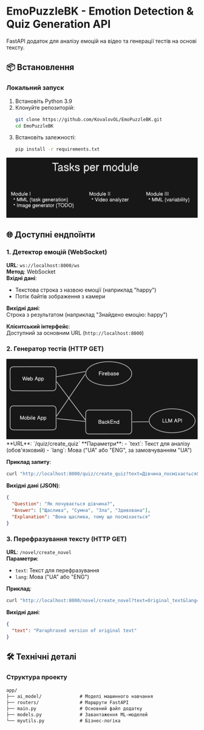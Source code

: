 # EmoPuzzleBK - Emotion Detection & Quiz Generation API

FastAPI додаток для аналізу емоцій на відео та генерації тестів на основі тексту.

## 📦 Встановлення

### Локальний запуск
1. Встановіть Python 3.9
2. Клонуйте репозиторій:
   ```bash
   git clone https://github.com/KovalovOL/EmoPuzzleBK.git
   cd EmoPuzzleBK

3. Встановіть залежності:
   ```bash
   pip install -r requirements.txt
   ```


<img src="readme_img/TasksPerModule.png">

## 🌐 Доступні ендпоїнти

### 1. Детектор емоцій (WebSocket)
**URL**: `ws://localhost:8000/ws`  
**Метод**: WebSocket  
**Вхідні дані**: 
- Текстова строка з назвою емоції (наприклад "happy")
- Потік байтів зображення з камери

**Вихідні дані**:  
Строка з результатом (наприклад "Знайдено емоцію: happy")

**Клієнтський інтерфейс**:  
Доступний за основним URL (`http://localhost:8000`)


### 2. Генератор тестів (HTTP GET)

<img src="readme_img/arc1.png">
**URL**: `/quiz/create_quiz`  
**Параметри**:
- `text`: Текст для аналізу (обов'язковий)
- `lang`: Мова ("UA" або "ENG", за замовчуванням "UA")

**Приклад запиту**:
```bash
curl "http://localhost:8000/quiz/create_quiz?text=Дівчина_посміхається&lang=UA"
```

**Вихідні дані (JSON)**:
```json
{
  "Question": "Як почувається дівчина?",
  "Answer": ["Щаслива", "Сумна", "Зла", "Здивована"],
  "Explanation": "Вона щаслива, тому що посміхається"
}
```

### 3. Перефразування тексту (HTTP GET)
**URL**: `/novel/create_novel`  
**Параметри**:
- `text`: Текст для перефразування
- `lang`: Мова ("UA" або "ENG")

**Приклад**:
```bash
curl "http://localhost:8000/novel/create_novel?text=Original_text&lang=ENG"
```

**Вихідні дані**:
```json
{
  "text": "Paraphrased version of original text"
}
```

## 🛠 Технічні деталі

### Структура проекту
```
app/
├── ai_model/              # Моделі машинного навчання
├── routers/               # Маршрути FastAPI
├── main.py                # Основний файл додатку
├── models.py              # Завантаження ML-моделей
└── myutils.py             # Бізнес-логіка
```
